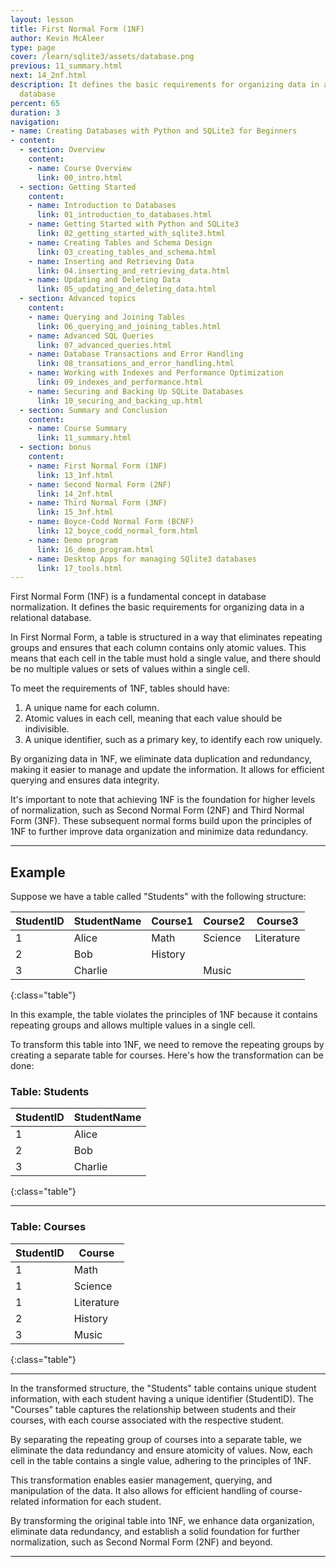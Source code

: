 ```yaml
---
layout: lesson
title: First Normal Form (1NF)
author: Kevin McAleer
type: page
cover: /learn/sqlite3/assets/database.png
previous: 11_summary.html
next: 14_2nf.html
description: It defines the basic requirements for organizing data in a relational
  database
percent: 65
duration: 3
navigation:
- name: Creating Databases with Python and SQLite3 for Beginners
- content:
  - section: Overview
    content:
    - name: Course Overview
      link: 00_intro.html
  - section: Getting Started
    content:
    - name: Introduction to Databases
      link: 01_introduction_to_databases.html
    - name: Getting Started with Python and SQLite3
      link: 02_getting_started_with_sqlite3.html
    - name: Creating Tables and Schema Design
      link: 03_creating_tables_and_schema.html
    - name: Inserting and Retrieving Data
      link: 04.inserting_and_retrieving_data.html
    - name: Updating and Deleting Data
      link: 05_updating_and_deleting_data.html
  - section: Advanced topics
    content:
    - name: Querying and Joining Tables
      link: 06_querying_and_joining_tables.html
    - name: Advanced SQL Queries
      link: 07_advanced_queries.html
    - name: Database Transactions and Error Handling
      link: 08_transations_and_error_handling.html
    - name: Working with Indexes and Performance Optimization
      link: 09_indexes_and_performance.html
    - name: Securing and Backing Up SQLite Databases
      link: 10_securing_and_backing_up.html
  - section: Summary and Conclusion
    content:
    - name: Course Summary
      link: 11_summary.html
  - section: bonus
    content:
    - name: First Normal Form (1NF)
      link: 13_1nf.html
    - name: Second Normal Form (2NF)
      link: 14_2nf.html
    - name: Third Normal Form (3NF)
      link: 15_3nf.html
    - name: Boyce-Codd Normal Form (BCNF)
      link: 12_boyce_codd_normal_form.html
    - name: Demo program
      link: 16_demo_program.html
    - name: Desktop Apps for managing SQlite3 databases
      link: 17_tools.html
---
```



First Normal Form (1NF) is a fundamental concept in database normalization. It defines the basic requirements for organizing data in a relational database.

In First Normal Form, a table is structured in a way that eliminates repeating groups and ensures that each column contains only atomic values. This means that each cell in the table must hold a single value, and there should be no multiple values or sets of values within a single cell.

To meet the requirements of 1NF, tables should have:

1. A unique name for each column.
2. Atomic values in each cell, meaning that each value should be indivisible.
3. A unique identifier, such as a primary key, to identify each row uniquely.

By organizing data in 1NF, we eliminate data duplication and redundancy, making it easier to manage and update the information. It allows for efficient querying and ensures data integrity.

It's important to note that achieving 1NF is the foundation for higher levels of normalization, such as Second Normal Form (2NF) and Third Normal Form (3NF). These subsequent normal forms build upon the principles of 1NF to further improve data organization and minimize data redundancy.

---

## Example

Suppose we have a table called "Students" with the following structure:

| StudentID | StudentName      | Course1 | Course2 | Course3    |
|-----------|-----------------|---------|---------|------------|
| 1         | Alice           | Math    | Science | Literature |
| 2         | Bob             | History |         |            |
| 3         | Charlie         |         | Music   |            |
{:class="table"}

In this example, the table violates the principles of 1NF because it contains repeating groups and allows multiple values in a single cell.

To transform this table into 1NF, we need to remove the repeating groups by creating a separate table for courses. Here's how the transformation can be done:

### Table: Students

| StudentID | StudentName |
|-----------|-------------|
| 1         | Alice       |
| 2         | Bob         |
| 3         | Charlie     |
{:class="table"}

---

### Table: Courses

| StudentID | Course      |
|-----------|-------------|
| 1         | Math        |
| 1         | Science     |
| 1         | Literature  |
| 2         | History     |
| 3         | Music       |
{:class="table"}

---

In the transformed structure, the "Students" table contains unique student information, with each student having a unique identifier (StudentID). The "Courses" table captures the relationship between students and their courses, with each course associated with the respective student.

By separating the repeating group of courses into a separate table, we eliminate the data redundancy and ensure atomicity of values. Now, each cell in the table contains a single value, adhering to the principles of 1NF.

This transformation enables easier management, querying, and manipulation of the data. It also allows for efficient handling of course-related information for each student.

By transforming the original table into 1NF, we enhance data organization, eliminate data redundancy, and establish a solid foundation for further normalization, such as Second Normal Form (2NF) and beyond.

---
